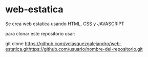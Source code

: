 # web-estatica

Se crea web estatica usando HTML, CSS y JAVASCRIPT

para clonar este repositorio usar:

git clone https://github.com/velasquezgalejandro/web-estatica.githttps://github.com/usuario/nombre-del-repositorio.git
